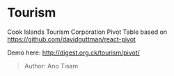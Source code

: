 # Tourism
Cook Islands Tourism Corporation Pivot Table based on https://github.com/davidguttman/react-pivot

Demo here: http://digest.org.ck/tourism/pivot/

> Author: Ano Tisam
